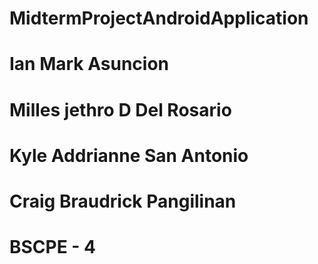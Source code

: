 # MidtermProjectAndroidApplication

# Ian Mark Asuncion
# Milles jethro D Del Rosario
# Kyle Addrianne San Antonio
# Craig Braudrick Pangilinan

# BSCPE - 4
